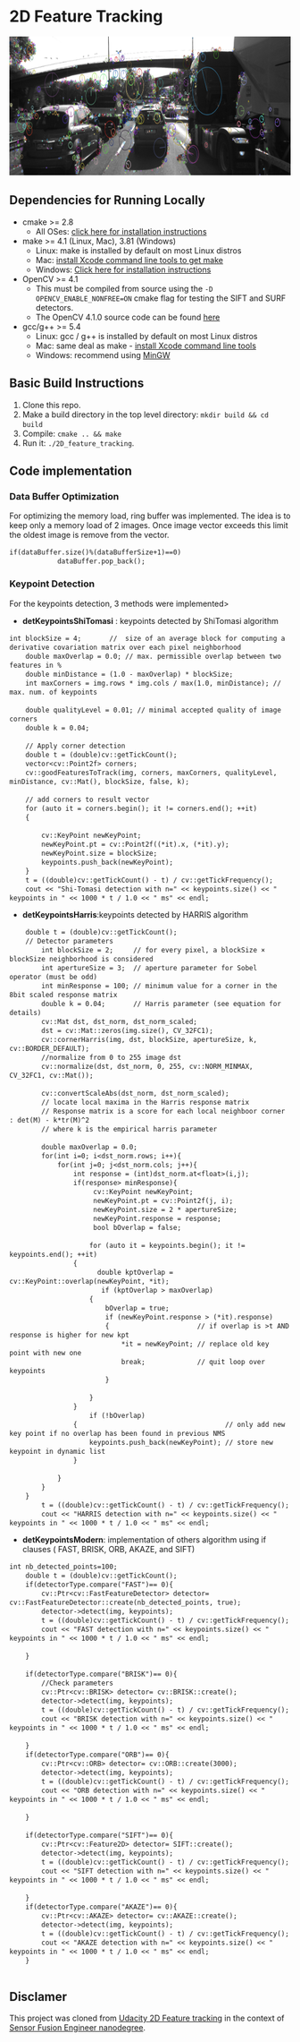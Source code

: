 # 2D Feature Tracking

<img src="images/keypoints.png" width="820" height="248" />


## Dependencies for Running Locally
* cmake >= 2.8
  * All OSes: [click here for installation instructions](https://cmake.org/install/)
* make >= 4.1 (Linux, Mac), 3.81 (Windows)
  * Linux: make is installed by default on most Linux distros
  * Mac: [install Xcode command line tools to get make](https://developer.apple.com/xcode/features/)
  * Windows: [Click here for installation instructions](http://gnuwin32.sourceforge.net/packages/make.htm)
* OpenCV >= 4.1
  * This must be compiled from source using the `-D OPENCV_ENABLE_NONFREE=ON` cmake flag for testing the SIFT and SURF detectors.
  * The OpenCV 4.1.0 source code can be found [here](https://github.com/opencv/opencv/tree/4.1.0)
* gcc/g++ >= 5.4
  * Linux: gcc / g++ is installed by default on most Linux distros
  * Mac: same deal as make - [install Xcode command line tools](https://developer.apple.com/xcode/features/)
  * Windows: recommend using [MinGW](http://www.mingw.org/)

## Basic Build Instructions

1. Clone this repo.
2. Make a build directory in the top level directory: `mkdir build && cd build`
3. Compile: `cmake .. && make`
4. Run it: `./2D_feature_tracking`.

## Code implementation
###  Data Buffer Optimization
For optimizing the memory load, ring buffer was implemented. The idea is to keep only a memory load of 2 images. Once image vector exceeds this limit the oldest image is remove from the vector.

```
if(dataBuffer.size()%(dataBufferSize+1)==0)
            dataBuffer.pop_back();
```

### Keypoint Detection

For the keypoints detection, 3 methods were implemented>
*  **detKeypointsShiTomasi** : keypoints detected by ShiTomasi algorithm
```
int blockSize = 4;       //  size of an average block for computing a derivative covariation matrix over each pixel neighborhood
    double maxOverlap = 0.0; // max. permissible overlap between two features in %
    double minDistance = (1.0 - maxOverlap) * blockSize;
    int maxCorners = img.rows * img.cols / max(1.0, minDistance); // max. num. of keypoints

    double qualityLevel = 0.01; // minimal accepted quality of image corners
    double k = 0.04;

    // Apply corner detection
    double t = (double)cv::getTickCount();
    vector<cv::Point2f> corners;
    cv::goodFeaturesToTrack(img, corners, maxCorners, qualityLevel, minDistance, cv::Mat(), blockSize, false, k);

    // add corners to result vector
    for (auto it = corners.begin(); it != corners.end(); ++it)
    {

        cv::KeyPoint newKeyPoint;
        newKeyPoint.pt = cv::Point2f((*it).x, (*it).y);
        newKeyPoint.size = blockSize;
        keypoints.push_back(newKeyPoint);
    }
    t = ((double)cv::getTickCount() - t) / cv::getTickFrequency();
    cout << "Shi-Tomasi detection with n=" << keypoints.size() << " keypoints in " << 1000 * t / 1.0 << " ms" << endl;
```
* **detKeypointsHarris**:keypoints detected by HARRIS algorithm

```
    double t = (double)cv::getTickCount();
    // Detector parameters
        int blockSize = 2;     // for every pixel, a blockSize × blockSize neighborhood is considered
        int apertureSize = 3;  // aperture parameter for Sobel operator (must be odd)
        int minResponse = 100; // minimum value for a corner in the 8bit scaled response matrix
        double k = 0.04;       // Harris parameter (see equation for details)
        cv::Mat dst, dst_norm, dst_norm_scaled;
        dst = cv::Mat::zeros(img.size(), CV_32FC1);
        cv::cornerHarris(img, dst, blockSize, apertureSize, k, cv::BORDER_DEFAULT);
        //normalize from 0 to 255 image dst
        cv::normalize(dst, dst_norm, 0, 255, cv::NORM_MINMAX, CV_32FC1, cv::Mat());

        cv::convertScaleAbs(dst_norm, dst_norm_scaled);
        // locate local maxima in the Harris response matrix 
        // Response matrix is a score for each local neighboor corner : det(M) - k*tr(M)^2
        // where k is the empirical harris parameter
        
        double maxOverlap = 0.0;
        for(int i=0; i<dst_norm.rows; i++){
            for(int j=0; j<dst_norm.cols; j++){
                int response = (int)dst_norm.at<float>(i,j);
                if(response> minResponse){
                     cv::KeyPoint newKeyPoint;
                     newKeyPoint.pt = cv::Point2f(j, i);
                     newKeyPoint.size = 2 * apertureSize;
                     newKeyPoint.response = response;
                     bool bOverlap = false;
                   
                    for (auto it = keypoints.begin(); it != keypoints.end(); ++it)
                {
                      double kptOverlap = cv::KeyPoint::overlap(newKeyPoint, *it);
                       if (kptOverlap > maxOverlap)
                    {
                        bOverlap = true;
                        if (newKeyPoint.response > (*it).response)
                        {                      // if overlap is >t AND response is higher for new kpt
                            *it = newKeyPoint; // replace old key point with new one
                            break;             // quit loop over keypoints
                        }

                    }
                }
                    if (!bOverlap)
                {                                     // only add new key point if no overlap has been found in previous NMS
                    keypoints.push_back(newKeyPoint); // store new keypoint in dynamic list
                }

            }
        }
    }
        t = ((double)cv::getTickCount() - t) / cv::getTickFrequency();
        cout << "HARRIS detection with n=" << keypoints.size() << " keypoints in " << 1000 * t / 1.0 << " ms" << endl;
```
* **detKeypointsModern**: implementation of others algorithm using if clauses (  FAST, BRISK, ORB, AKAZE, and SIFT)

```
int nb_detected_points=100;
    double t = (double)cv::getTickCount();
    if(detectorType.compare("FAST")== 0){
        cv::Ptr<cv::FastFeatureDetector> detector= cv::FastFeatureDetector::create(nb_detected_points, true);
        detector->detect(img, keypoints);
        t = ((double)cv::getTickCount() - t) / cv::getTickFrequency();
        cout << "FAST detection with n=" << keypoints.size() << " keypoints in " << 1000 * t / 1.0 << " ms" << endl;

    }
    
    if(detectorType.compare("BRISK")== 0){
        //Check parameters
        cv::Ptr<cv::BRISK> detector= cv::BRISK::create();
        detector->detect(img, keypoints);
        t = ((double)cv::getTickCount() - t) / cv::getTickFrequency();
        cout << "BRISK detection with n=" << keypoints.size() << " keypoints in " << 1000 * t / 1.0 << " ms" << endl;

    }
    if(detectorType.compare("ORB")== 0){
        cv::Ptr<cv::ORB> detector= cv::ORB::create(3000);
        detector->detect(img, keypoints);
        t = ((double)cv::getTickCount() - t) / cv::getTickFrequency();
        cout << "ORB detection with n=" << keypoints.size() << " keypoints in " << 1000 * t / 1.0 << " ms" << endl;

    }

    if(detectorType.compare("SIFT")== 0){
        cv::Ptr<cv::Feature2D> detector= SIFT::create();
        detector->detect(img, keypoints); 
        t = ((double)cv::getTickCount() - t) / cv::getTickFrequency();
        cout << "SIFT detection with n=" << keypoints.size() << " keypoints in " << 1000 * t / 1.0 << " ms" << endl;
  
    }
    if(detectorType.compare("AKAZE")== 0){
        cv::Ptr<cv::AKAZE> detector= cv::AKAZE::create();
        detector->detect(img, keypoints);
        t = ((double)cv::getTickCount() - t) / cv::getTickFrequency();
        cout << "AKAZE detection with n=" << keypoints.size() << " keypoints in " << 1000 * t / 1.0 << " ms" << endl;
    }
    
```

## Disclamer
This project was cloned from [Udacity 2D Feature tracking](https://github.com/udacity/SFND_2D_Feature_Tracking) in the context of [Sensor Fusion Engineer nanodegree](https://www.udacity.com/course/sensor-fusion-engineer-nanodegree--nd313).

